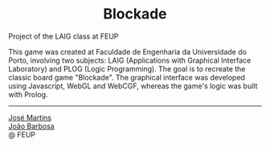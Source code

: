 <h1 align="center">Blockade</h1>


Project of the LAIG class at FEUP

This game was created at Faculdade de Engenharia da Universidade do Porto, involving two subjects: 
LAIG (Applications with Graphical Interface Laboratory) and PLOG (Logic Programming). 
The goal is to recreate the classic board game "Blockade". The graphical interface was developed using Javascript, 
WebGL and WebCGF, whereas the game's logic was built with Prolog.

------

[José Martins](https://github.com/JoseLuisMartins)<br>
[João Barbosa](https://github.com/bmpj13)<br>
@ FEUP

